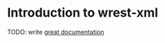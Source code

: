 # Introduction to wrest-xml

TODO: write [great documentation](http://jacobian.org/writing/what-to-write/)
